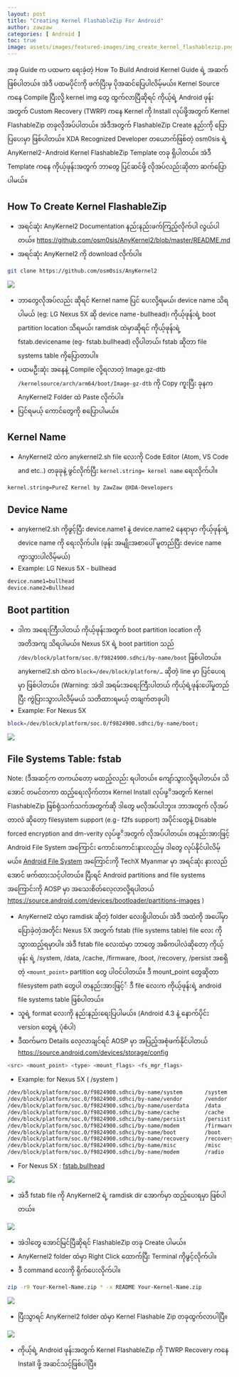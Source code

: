 ```yaml
---
layout: post
title: "Creating Kernel FlashableZip For Android"
author: zawzaw
categories: [ Android ]
toc: true
image: assets/images/featured-images/img_create_kernel_flashablezip.png
---
```


အခု Guide က ပထမက ရေးခဲ့တဲ့ How To Build Android Kernel Guide ရဲ့ အဆက်ဖြစ်ပါတယ်။ အဲဒီ ပထမပိုင်းကို ဖက်ပြီးမှ ပိုအဆင်ပြေပါလိမ့်မယ်။ Kernel Source ကနေ Compile ပြီးလို့ kernel img တွေ ထွက်လာပြီဆိုရင် ကိုယ့်ရဲ့ Android ဖုန်းအတွက် Custom Recovery (TWRP) ကနေ Kernel ကို Install လုပ်ဖို့အတွက် Kernel FlashableZip တခုလိုအပ်ပါတယ်။ အဲဒီအတွက် FlashableZip Create နည်းကို ပြောပြပေးမှာ ဖြစ်ပါတယ်။ XDA Recognized Developer တယောက်ဖြစ်တဲ့ osm0sis ရဲ့ AnyKernel2 - Android Kernel FlashableZip Template တခု ရှိပါတယ်။ အဲဒီ Template ကနေ ကိုယ့်ဖုန်းအတွက် ဘာတွေ ပြင်ဆင်ဖို့ လိုအပ်လည်းဆိုတာ ဆက်ပြောပါမယ်။

## How To Create Kernel FlashableZip

- အရင်ဆုံး AnyKernel2 Documentation နည်းနည်းဖက်ကြည့်လိုက်ပါ လွယ်ပါတယ်။
https://github.com/osm0sis/AnyKernel2/blob/master/README.md
- အရင်ဆုံး AnyKernel2 ကို download လိုက်ပါ။

```sh
git clone https://github.com/osm0sis/AnyKernel2
```

<img src="https://cdn-images-1.medium.com/max/800/1*Mtv_oPxSpkJTmqM0reuQjA.png" />

- ဘာတွေလိုအပ်လည်း ဆိုရင် Kernel name ပြင် ပေးလို့ရမယ်၊ device name သိရပါမယ် (eg: LG Nexus 5X ဆို device name - bullhead)၊ ကိုယ့်ဖုန်းရဲ့ boot partition location သိရမယ်၊ ramdisk ထဲမှာဆိုရင် ကိုယ့်ဖုန်းရဲ့ fstab.devicename (eg- fstab.bullhead) လိုပါတယ်၊ fstab ဆိုတာ file systems table ကိုပြောတာပါ။
- ပထမဦးဆုံး အနေနဲ့ Compile လို့ရလာတဲ့ Image.gz-dtb `/kernelsource/arch/arm64/boot/Image-gz-dtb` ကို Copy ကူးပြီး ခုနက AnyKernel2 Folder ထဲ Paste လိုက်ပါ။
- ပြင်ရမယ့် ကောင်တွေကို စပြောပါမယ်။

## Kernel Name

- AnyKernel2 ထဲက anykernel2.sh file လေးကို Code Editor (Atom, VS Code and etc..) တခုခုနဲ့ ဖွင်လိုက်ပြီး `kernel.string= kernel name` ရေးလိုက်ပါ။

```sh
kernel.string=PureZ Kernel by ZawZaw @XDA-Developers
```

## Device Name

- anykernel2.sh ကိုဖွင့်ပြီး device.name1 နဲ့ device.name2 နေရာမှာ ကိုယ့်ဖုန်းရဲ့ device name ကို ရေးလိုက်ပါ။ (ဖုန်း အမျိုးအစာပေါ် မူတည်ပြီး device name ကွာသွားပါလိမ့်မယ်)
- Example: LG Nexus 5X - bullhead

```sh
device.name1=bullhead
device.name2=Bullhead
```

## Boot partition

- ဒါက အရေးကြီးပါတယ် ကိုယ့်ဖုန်းအတွက် boot partition location ကို အတိအကျ သိရပါမယ်။ Nexus 5X ရဲ့ boot partition သည် `/dev/block/platform/soc.0/f9824900.sdhci/by-name/boot` ဖြစ်ပါတယ်။ anykernel2.sh ထဲက `block=/dev/block/platform/…` ဆိုတဲ့ line မှာ ပြင်ပေးရမှာ ဖြစ်ပါတယ်။
(Warning: အဲဒါ အရမ်းအရေးကြီးပါတယ် ကိုယ့်ရဲ့ဖုန်းပေါ်မှုတည်ပြီး ကွဲပြားသွားပါလိမ့်မယ် သတိထားရမယ့် တချက်တခုပါ)
- Example: For Nexus 5X

```sh
block=/dev/block/platform/soc.0/f9824900.sdhci/by-name/boot;
```

<img src= "https://cdn-images-1.medium.com/max/800/1*Q6PUEF1pMX8yrFjEVcjv7Q.png" />

## File Systems Table: fstab

Note: (ဒီအဆင့်က တကယ်တော့ မထည့်လည်း ရပါတယ်။ ကျော်သွားလို့ရပါတယ်။ သိအောင် တမင်တကာ ထည့်ရေးလိုက်တာ။ Kernel Install လုပ်ဖု့ိအတွက် Kernel FlashableZip ဖြစ်ရုံသက်သက်အတွက်ဆို ဒါတွေ မလိုအပ်ပါဘူး။ ဘာအတွက် လိုအပ်တာလဲ ဆိုတော့ filesystem support (e.g - f2fs support) အပိုင်းတွေနဲ့ Disable forced encryption and dm-verity လုပ်ဖု့ိအတွက် လိုအပ်ပါတယ်။ တနည်းအားဖြင့် Android File System အကြောင်း ကောင်းကောင်းနားလည်မှ ဒါတွေ လုပ်နိုင်ပါလိမ့်မယ်။ [Android File System](http://techx.com.mm/features/249-things-to-know-about-android-file-system) အကြောင်းကို TechX Myanmar မှာ အရင်ဆုံး နားလည်အောင် ဖက်ထားသင့်ပါတယ်။ ပြီးရင် Android partitions and file systems အကြောင်းကို AOSP မှာ အသေးစိတ်လေ့လာလို့ရပါတယ် https://source.android.com/devices/bootloader/partitions-images
)
- AnyKernel2 ထဲမှာ ramdisk ဆိုတဲ့ folder လေးရှိပါတယ်၊ အဲဒီ အထဲကို အပေါ်မှာပြောခဲ့တဲ့အတိုင်း Nexus 5X အတွက် fstab (file systems table) file လေး ကို သွားထည့်ရမှာပါ။ အဲဒီ fstab file လေးထဲမှာ ဘာတွေ အဓိကပါလဲဆိုတော့ ကိုယ့်ဖုန်း ရဲ့ /system, /data, /cache, /firmware, /boot, /recovery, /persist အစရှိတဲ့ `<mount_point>` partition တွေ ပါဝင်ပါတယ်။ ဒီ mount_point တွေဆိုတာ filesystem path တွေပါ တနည်းအားဖြင့်် ဒီ file လေးက ကိုယ့်ဖုန်းရဲ့ android file systems table ဖြစ်ပါတယ်။
- သူရဲ့ format လေးကို နည်းနည်းရေးပြပါမယ်။ (Android 4.3 နဲ့ နောက်ပိုင်း version တွေရဲ့ ပုံစံပါ)
- ဒီထက်မက Details လေ့လာချင်ရင် AOSP မှာ အပြည့်အစုံဖက်နိုင်ပါတယ် https://source.android.com/devices/storage/config

```sh
<src> <mount_point> <type> <mount_flags> <fs_mgr_flags>
```

- Example: for Nexus 5X ( /system )

```sh
/dev/block/platform/soc.0/f9824900.sdhci/by-name/system       /system         ext4    ro,barrier=1,inode_readahead_blks=8                             wait,verify=/dev/block/platform/soc.0/f9824900.sdhci/by-name/metadata
/dev/block/platform/soc.0/f9824900.sdhci/by-name/vendor       /vendor         ext4    ro,barrier=1,inode_readahead_blks=8                             wait,verify=/dev/block/platform/soc.0/f9824900.sdhci/by-name/metadata
/dev/block/platform/soc.0/f9824900.sdhci/by-name/userdata     /data           ext4    noatime,nosuid,nodev,barrier=1,data=ordered,nomblk_io_submit,noauto_da_alloc,errors=panic,inode_readahead_blks=8 wait,check,forcefdeorfbe=/dev/block/platform/soc.0/f9824900.sdhci/by-name/metadata
/dev/block/platform/soc.0/f9824900.sdhci/by-name/cache        /cache          ext4    noatime,nosuid,nodev,barrier=1,data=ordered,nomblk_io_submit,noauto_da_alloc,errors=panic wait,check
/dev/block/platform/soc.0/f9824900.sdhci/by-name/persist      /persist        ext4    noatime,nosuid,nodev,barrier=1,data=ordered,nodelalloc,nomblk_io_submit,errors=panic wait,notrim
/dev/block/platform/soc.0/f9824900.sdhci/by-name/modem        /firmware       vfat    ro,shortname=lower,uid=1000,gid=1000,dmask=227,fmask=337,context=u:object_r:firmware_file:s0        wait
/dev/block/platform/soc.0/f9824900.sdhci/by-name/boot         /boot           emmc    defaults                                                        defaults
/dev/block/platform/soc.0/f9824900.sdhci/by-name/recovery     /recovery       emmc    defaults                                                        defaults
/dev/block/platform/soc.0/f9824900.sdhci/by-name/misc         /misc           emmc    defaults                                                        defaults
/dev/block/platform/soc.0/f9824900.sdhci/by-name/modem        /radio          emmc    defaults               
```

- For Nexus 5X : [fstab.bullhead](https://android.googlesource.com/device/lge/bullhead/+/oreo-r6-release/fstab.bullhead)

<img src="https://cdn-images-1.medium.com/max/800/1*8d91QeQy0FkwzDb81utVWg.png" />

- အဲဒီ fstab file ကို AnyKernel2 ရဲ့ ramdisk dir အောက်မှာ ထည့်ပေးရမှာ ဖြစ်ပါတယ်။

<img src="https://cdn-images-1.medium.com/max/800/1*HS3KrXSTkWsBI-j1jUFnQQ.png" />

- အဲဒါတွေ အောင်မြင်ပြီဆိုရင် FlashableZip တခု Create ပါမယ်။
- AnyKernel2 folder ထဲမှာ Right Click ထောက်ပြီး Terminal ကိုဖွင့်လိုက်ပါ။
- ဒီ command လေးကို ရိုက်ပေးလိုက်ပါ။

```sh
zip -r9 Your-Kernel-Name.zip * -x README Your-Kernel-Name.zip
```

<img src="https://cdn-images-1.medium.com/max/800/1*o_Sz0SNsQvZIo0UB8oCrSA.png" />

- ပြီးသွာရင် AnyKernel2 folder ထဲမှာ Kernel Flashable Zip တခုထွက်လာပါပြီ။

<img src="https://cdn-images-1.medium.com/max/800/1*9pYZldzILwgx7FvJJbGD-A.png" />

- ကိုယ့်ရဲ့ Android ဖုန်းအတွက် Kernel FlashableZip ကို TWRP Recovery ကနေ Install ဖို့ အဆင်သင့်ဖြစ်ပါပြီ။
